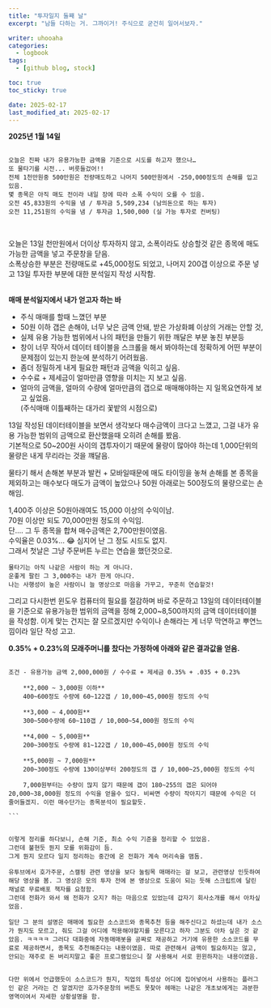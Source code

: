 ```yaml
---
title: "투자일지 둘째 날"
excerpt: "남들 다하는 거. 그까이거! 주식으로 굳건히 일어서보자."

writer: uhooaha
categories:
  - logbook
tags:
  - [github blog, stock]

toc: true
toc_sticky: true

date: 2025-02-17
last_modified_at: 2025-02-17
---
```





  **2025년 1월 14일**      
  ```

  오늘은 진짜 내가 유용가능한 금액을 기준으로 시도를 하고자 했으나…     
  또 물타기를 시전... 버릇들겄어!!     
  전체 1천만원중 500만원은 전량매도하고 나머지 500만원에서 -250,000정도의 손해를 입고 있음.    
  몇 종목은 아직 매도 전이라 내일 장에 따라 소폭 수익이 오를 수 있음.     
  오전 45,833원의 수익을 냄 / 투자금 5,509,234 (남의돈으로 하는 투자)     
  오전 11,251원의 수익을 냄 / 투자금 1,500,000 (실 가능 투자로 컨버팅)     

  ```      

<br>
        
오늘은 13일 천만원에서 더이상 투자하지 않고, 소폭이라도 상승할것 같은 종목에 매도 가능한 금액을 넣고 주문창을 닫음.     
소폭상승한 부분은 전량매도로 +45,000정도 되었고, 나머지 200갭 이상으로 주문 넣고 13일 투자한 부분에 대한 분석일지 작성 시작함.     
<br>

**매매 분석일지에서 내가 얻고자 하는 바**    

- 주식 매매를 할때 느꼈던 부분     
- 50원 이하 갭은 손해야, 너무 낮은 금액 안돼, 받은 가상화폐 이상의 거래는 안할 것,     
- 실제 유용 가능한 범위에서 나의 패턴을 만들기 위한 깨달은 부분 놓친 부분등     
- 창이 너무 작아서 데이터 테이블을 스크롤을 해서 봐야하는데 정확하게 어떤 부분이 문제점이 있는지 한눈에 분석하기 어려웠음.    
- 좀더 정밀하게 내게 필요한 패턴과 금액을 익히고 싶음.     
- 수수료 + 제세금이 얼마만큼 영향을 미치는 지 보고 싶음.   
- 얼마의 금액을, 얼마의 수량에 얼마만큼의 갭으로 매매해야하는 지 일목요연하게 보고 싶었음.    
(주식매매 이틀째하는 대가리 꽃밭의 시점으로)


13일 작성된 데이터테이블을 보면서 생각보다 매수금액이 크다고 느꼈고, 그걸 내가 유용 가능한 범위의 금액으로 환산했을때 오히려 손해를 봤음.    
기본적으로 50~200원 사이의 갭투자이기 때문에 물량이 많아야 하는데 1,000단위의 물량은 내게 무리라는 것을 꺠달음.     

물타기 해서 손해본 부분과 발컨 + 모바일때문에 매도 타이밍을 놓쳐 손해를 본 종목을 제외하고는 매수보다 매도가 금액이 높았으나 50원 아래로는 500정도의 물량으로는 손해임.     

1,400주 이상은 50원아래여도 15,000 이상의 수익이남.     
70원 이상만 되도 70,000만원 정도의 수익임.    
단…. 그 두 종목을 합쳐 매수금액은 2,700만원이였음.    
수익율은 0.03%... :joy: 심지어 난 그 정도 시드도 없지.    
그래서 첫날은 그냥 주문버튼 누르는 연습을 했던것으로.     


    물타기는 아직 나같은 사람이 하는 게 아니다.    
    운좋게 팔린 그 3,000주는 내가 한게 아니다.    
    나는 사행성이 높은 사람이니 늘 명상으로 마음을 가꾸고, 꾸준히 연습할것!      


그리고 다시한번 윈도우 컴퓨터의 필요를 절감하며 바로 주문하고 13일의 데이터테이블을 기준으로 유용가능한 범위의 금액을 정해 2,000~8,500까지의 금액 데이터테이블을 작성함. 이게 맞는 건지는 잘 모르겠지만 수익이나 손해라는 게 너무 막연하고 뿌연느낌이라 일단 작성 고고.    

**0.35% + 0.23%의 모래주머니를 찼다는 가정하에 아래와 같은 결과값을 얻음.**     

````   

조건 - 유용가능 금액 2,000,000원 / 수수료 + 제세금 0.35% + .035 + 0.23%      

    **2,000 ~ 3,000원 이하**     
    400~600정도 수량에 60~122갭 / 10,000~45,000원 정도의 수익       

    **3,000 ~ 4,000원**     
    300~500수량에 60~110갭 / 10,000~54,000원 정도의 수익   

    **4,000 ~ 5,000원**     
    200~300정도 수량에 81~122갭 / 10,000~45,000원 정도의 수익      

    **5,000원 ~ 7,000원**     
    200~300정도 수량에 130이상부터 200정도의 갭 / 10,000~25,000원 정도의 수익      

    7,000원부터는 수량이 많지 않기 때문에 갭이 180~255의 갭은 되어야 20,000~38,000원 정도의 수익을 얻을수 있다. 비싸면 수량이 작아지기 때문에 수익은 더 줄어들겠지. 이런 매수단가는 종목분석이 필요할듯. 

```


이렇게 정리를 하다보니, 손해 기준, 최소 수익 기준을 정리할 수 있었음.     
그런데 불현듯 뭔지 모를 위화감이 듬.    
그게 뭔지 모르다 일지 정리하는 중간에 온 전화가 계속 머리속을 맴돔.     

유투브에서 호가주문, 스캘핑 관련 영상을 보다 눌림목 매매라는 걸 보고, 관련영상 인듯하여 해당 영상을 봄. 그 영상은 모의 투자 전에 본 영상으로 도움이 되는 듯해 스크립트에 달린 채널로 무료배포 책자를 요청함.       
그런데 전화가 와서 왜 전화가 오지? 하는 마음으로 있었는데 갑자기 회사소개를 해서 아차싶었음.     

일단 그 분의 설명은 매매에 필요한 소스코드와 종목추천 등을 해주신다고 하셨는데 내가 소스가 뭔지도 모르고, 줘도 그걸 어디에 적용해야할지를 모른다고 하자 그분도 아차 싶은 것 같았음. ㅋㅋㅋㅋ 그러다 대화중에 자동매매봇을 공짜로 재공하고 거기에 유용한 소소코드를 무료로 제공하면서, 종목도 추천해준다는 내용이였음. 따로 관련해서 금액이 필요하지는 않고, 안되는 재주로 돈 버리지말고 좋은 프로그램있으니 잘 사용해서 서로 윈윈하자는 내용이였음.       


다만 위에서 언급했듯이 소스코드가 뭔지, 직업의 특성상 어디에 집어넣어서 사용하는 플러그인 같은 거라는 건 알겠지만 호가주문창의 버튼도 못찾아 헤매는 나같은 개초보에게는 과분한 영역이여서 자세한 상황설명을 함.     